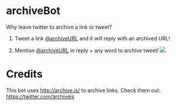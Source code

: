 # archiveBot
Why leave twitter to archive a link or tweet?

1. Tweet a link [@archiveURL](https://twitter.com/archiveURL) and it will reply with an archived URL!

2. Mention [@archiveURL](https://twitter.com/archiveURL) in reply + any word to archive tweet!
![](http://imgur.com/0TCEmM9.gif)


# Credits
This bot uses http://archive.is/ to archive links.
Check them out: https://twitter.com/archiveis
